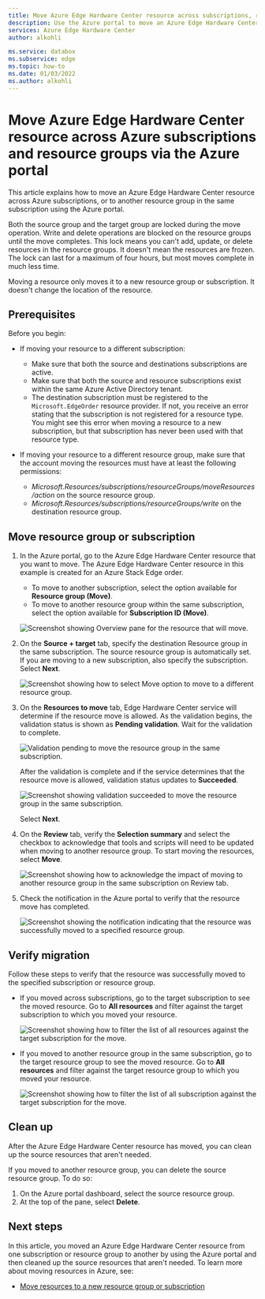 ```yaml
---
title: Move Azure Edge Hardware Center resource across subscriptions, resource groups 
description: Use the Azure portal to move an Azure Edge Hardware Center resource to another subscription or a resource group.
services: Azure Edge Hardware Center
author: alkohli

ms.service: databox
ms.subservice: edge
ms.topic: how-to
ms.date: 01/03/2022
ms.author: alkohli
---
```


# Move Azure Edge Hardware Center resource across Azure subscriptions and resource groups via the Azure portal

This article explains how to move an Azure Edge Hardware Center resource across Azure subscriptions, or to another resource group in the same subscription using the Azure portal. 

Both the source group and the target group are locked during the move operation. Write and delete operations are blocked on the resource groups until the move completes. This lock means you can't add, update, or delete resources in the resource groups. It doesn't mean the resources are frozen. <!--For example, if you move a SQL Server and its database to a new resource group, an application that uses the database experiences no downtime. It can still read and write to the database.--> The lock can last for a maximum of four hours, but most moves complete in much less time.

Moving a resource only moves it to a new resource group or subscription. It doesn't change the location of the resource.

<!--## Supported regions

All the Azure public regions where you can create an Azure Edge Hardware Center order resource. For more information, see [Region availability for Edge Hardware Center](azure-edge-hardware-center-overview.md#region-availability). -->

## Prerequisites

Before you begin:

- If moving your resource to a different subscription:

    - Make sure that both the source and destinations subscriptions are active.
    - Make sure that both the source and resource subscriptions exist within the same Azure Active Directory tenant.
    - The destination subscription must be registered to the `Microsoft.EdgeOrder` resource provider. If not, you receive an error stating that the subscription is not registered for a resource type. You might see this error when moving a resource to a new subscription, but that subscription has never been used with that resource type.
- If moving your resource to a different resource group, make sure that the account moving the resources must have at least the following permissions:

    - *Microsoft.Resources/subscriptions/resourceGroups/moveResources/action* on the source resource group.
    - *Microsoft.Resources/subscriptions/resourceGroups/write* on the destination resource group.


## Move resource group or subscription

1. In the Azure portal, go to the Azure Edge Hardware Center resource that you want to move. The Azure Edge Hardware Center resource in this example is created for an Azure Stack Edge order. 

    - To move to another subscription, select the option available for **Resource group (Move)**.
    - To move to another resource group within the same subscription, select the option available for **Subscription ID (Move)**. <!--is activated against a device and storage accounts are created. It is however not required to activate the device and you can move an unregistered resource as well.-->

    ![Screenshot showing Overview pane for the resource that will move.](media/azure-edge-hardware-center-move-subscription-resource-group/move-resource-group-1.png) 

1. On the **Source + target** tab, specify the destination Resource group in the same subscription. The source resource group is automatically set. If you are moving to a new subscription, also specify the subscription. Select **Next**. 

    ![Screenshot showing how to select Move option to move to a different resource group.](media/azure-edge-hardware-center-move-subscription-resource-group/move-resource-group-2.png) 

1. On the **Resources to move** tab, Edge Hardware Center service will determine if the resource move is allowed. As the validation begins, the validation status is shown as **Pending validation**. Wait for the validation to complete. 

    ![Validation pending to move the resource group in the same subscription.](media/azure-edge-hardware-center-move-subscription-resource-group/move-resource-group-3.png) 

    After the validation is complete and if the service determines that the resource move is allowed, validation status updates to **Succeeded**.

    ![Screenshot showing validation succeeded to move the resource group in the same subscription.](media/azure-edge-hardware-center-move-subscription-resource-group/move-resource-group-4.png) 

    Select **Next**.

1. On the **Review** tab, verify the **Selection summary** and select the checkbox to acknowledge that tools and scripts will need to be updated when moving to another resource group. To start moving the resources, select **Move**.

    ![Screenshot showing how to acknowledge the impact of moving to another resource group in the same subscription on Review tab.](media/azure-edge-hardware-center-move-subscription-resource-group/move-resource-group-5.png) 


1. Check the notification in the Azure portal to verify that the resource move has completed. 

    ![Screenshot showing the notification indicating that the resource was successfully moved to a specified resource group. ](media/azure-edge-hardware-center-move-subscription-resource-group/move-resource-group-7.png) 


## Verify migration

Follow these steps to verify that the resource was successfully moved to the specified subscription or resource group.

- If you moved across subscriptions, go to the target subscription to see the moved resource. Go to **All resources** and filter against the target subscription to which you moved your resource. 

    ![Screenshot showing how to filter the list of all resources against the target subscription for the move. ](media/azure-edge-hardware-center-move-subscription-resource-group/move-resource-group-8.png) 

    <!--The shares, storage accounts associated with the resource should also be present with the moved resource.-->
    
- If you moved to another resource group in the same subscription, go to the target resource group to see the moved resource. Go to **All resources** and filter against the target resource group to which you moved your resource. 

    ![Screenshot showing how to filter the list of all subscription against the target subscription for the move. ](media/azure-edge-hardware-center-move-subscription-resource-group/move-resource-group-8.png) 

    <!--The shares, storage accounts associated with the resource should also be present with the moved resource.-->

## Clean up

After the Azure Edge Hardware Center resource has moved, you can clean up the source resources that aren't needed. 

If you moved to another resource group, you can delete the source resource group. To do so:
1. On the Azure portal dashboard, select the source resource group.
1. At the top of the pane, select **Delete**.

## Next steps

In this article, you moved an Azure Edge Hardware Center resource from one subscription or resource group to another by using the Azure portal and then cleaned up the source resources that aren't needed. To learn more about moving resources in Azure, see:

- [Move resources to a new resource group or subscription](../azure-resource-manager/management/move-resource-group-and-subscription.md)
